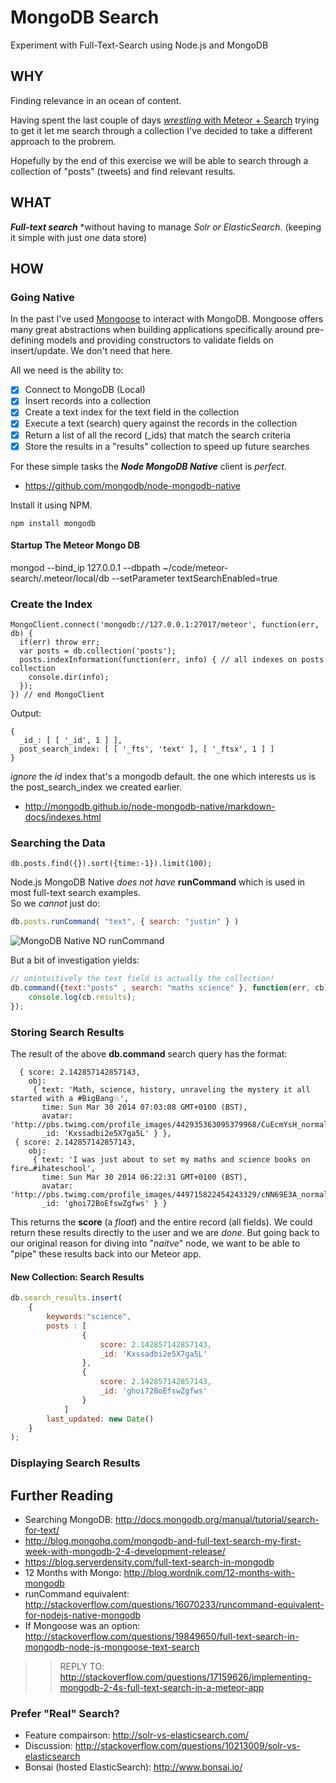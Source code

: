 MongoDB Search
==============

Experiment with Full-Text-Search using Node.js and MongoDB

## WHY

Finding relevance in an ocean of content.

Having spent the last couple of days 
[*wrestling* with Meteor + Search](https://github.com/ideaq/meteor-search)
trying to get it let me search through a collection 
I've decided to take a different approach to the probrem.

Hopefully by the end of this exercise we will be able to search through 
a collection of "posts" (tweets) and find relevant results.

## WHAT

***Full-text search*** *without having to manage *Solr or ElasticSearch*.
(keeping it simple with just *one* data store)


## HOW

### Going Native

In the past I've used [Mongoose](http://mongoosejs.com/) to interact with 
MongoDB. Mongoose offers many great abstractions when building applications
specifically around pre-defining models and providing constructors to 
validate fields on insert/update. We don't need that here.

All we need is the ability to:

- [x] Connect to MongoDB (Local)
- [x] Insert records into a collection
- [x] Create a text index for the text field in the collection
- [x] Execute a text (search) query against the records in the collection
- [x] Return a list of all the record (_ids) that match the search criteria
- [x] Store the results in a "results" collection to speed up future searches

For these simple tasks the ***Node MongoDB Native*** client is *perfect*.

- https://github.com/mongodb/node-mongodb-native

Install it using NPM.

```
npm install mongodb
```

#### Startup The Meteor Mongo DB

mongod --bind_ip 127.0.0.1 --dbpath ~/code/meteor-search/.meteor/local/db --setParameter textSearchEnabled=true

### Create the Index

```
MongoClient.connect('mongodb://127.0.0.1:27017/meteor', function(err, db) {
  if(err) throw err;
  var posts = db.collection('posts');
  posts.indexInformation(function(err, info) { // all indexes on posts collection
    console.dir(info);
  });
}) // end MongoClient

```
Output:
```
{ 
  _id_: [ [ '_id', 1 ] ],
  post_search_index: [ [ '_fts', 'text' ], [ '_ftsx', 1 ] ] 
}
```
*ignore* the _id_ index that's a mongodb default.
the one which interests us is the post_search_index we created earlier.

- http://mongodb.github.io/node-mongodb-native/markdown-docs/indexes.html


### Searching the Data

```
db.posts.find({}).sort({time:-1}).limit(100);
```

Node.js MongoDB Native *does not have* **runCommand** which is used in most 
full-text search examples. <br />So we *cannot* just do:

```javascript
db.posts.runCommand( "text", { search: "justin" } )
```

![MongoDB Native NO runCommand](http://i.imgur.com/5LKPFNE.png)

But a bit of investigation yields: 

```javascript
// unintuitively the text field is actually the collection!
db.command({text:"posts" , search: "maths science" }, function(err, cb){ 
	console.log(cb.results);
});
```

### Storing Search Results

The result of the above **db.command** search query has the format:

```
  { score: 2.142857142857143,
    obj: 
     { text: 'Math, science, history, unraveling the mystery it all started with a #BigBang💥',
       time: Sun Mar 30 2014 07:03:08 GMT+0100 (BST),
       avatar: 'http://pbs.twimg.com/profile_images/442935363095379968/CuEcmYsH_normal.jpeg',
       _id: 'Kxssadbi2e5X7ga5L' } },
 { score: 2.142857142857143,
    obj: 
     { text: 'I was just about to set my maths and science books on fire…#ihateschool',
       time: Sun Mar 30 2014 06:22:31 GMT+0100 (BST),
       avatar: 'http://pbs.twimg.com/profile_images/449715822454243329/cNN69E3A_normal.jpeg',
       _id: 'ghoi72BoEfswZgfws' } }
```

This returns the **score** (a *float*) and the entire record (all fields).
We could return these results directly to the user and we are *done*.
But going back to our original reason for diving into "*naitve*" node, 
we want to be able to "pipe" these results back into our Meteor app.

#### New Collection: Search Results


```javascript
db.search_results.insert(
	{
		keywords:"science",
		posts : [ 
				{
					score: 2.142857142857143,
					_id: 'Kxssadbi2e5X7ga5L'
				},
				{
					score: 2.142857142857143,
					_id: 'ghoi72BoEfswZgfws' 
				}
			]
		last_updated: new Date()
	}
);
```

### Displaying Search Results



























## Further Reading

- Searching MongoDB: http://docs.mongodb.org/manual/tutorial/search-for-text/
- http://blog.mongohq.com/mongodb-and-full-text-search-my-first-week-with-mongodb-2-4-development-release/
- https://blog.serverdensity.com/full-text-search-in-mongodb
- 12 Months with Mongo: http://blog.wordnik.com/12-months-with-mongodb
- runCommand equivalent: http://stackoverflow.com/questions/16070233/runcommand-equivalent-for-nodejs-native-mongodb
- If Mongoose was an option: http://stackoverflow.com/questions/19849650/full-text-search-in-mongodb-node-js-mongoose-text-search

>> REPLY TO: http://stackoverflow.com/questions/17159626/implementing-mongodb-2-4s-full-text-search-in-a-meteor-app

### Prefer "Real" Search?

- Feature compairson: http://solr-vs-elasticsearch.com/
- Discussion: http://stackoverflow.com/questions/10213009/solr-vs-elasticsearch
- Bonsai (hosted ElasticSearch): http://www.bonsai.io/